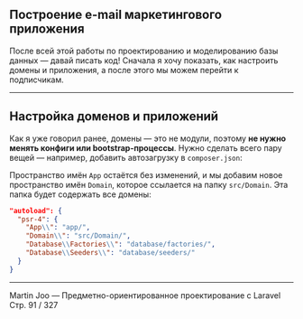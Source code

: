 ## Построение e-mail маркетингового приложения

После всей этой работы по проектированию и моделированию базы данных — давай писать код!
Сначала я хочу показать, как настроить домены и приложения,
а после этого мы можем перейти к подписчикам.

---

## Настройка доменов и приложений

Как я уже говорил ранее, домены — это не модули,
поэтому **не нужно менять конфиги или bootstrap-процессы**.
Нужно сделать всего пару вещей — например, добавить автозагрузку в `composer.json`:

Пространство имён `App` остаётся без изменений,
и мы добавим новое пространство имён `Domain`, которое ссылается на папку `src/Domain`.
Эта папка будет содержать все домены:

```json
"autoload": {
  "psr-4": {
    "App\\": "app/",
    "Domain\\": "src/Domain/",
    "Database\\Factories\\": "database/factories/",
    "Database\\Seeders\\": "database/seeders/"
  }
}
```

---

Martin Joo — Предметно-ориентированное проектирование с Laravel
Стр. 91 / 327
